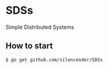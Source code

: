 # SDSs

Simple Distributed Systems

## How to start

~~~bash
$ go get github.com/silencender/SDSs
~~~
